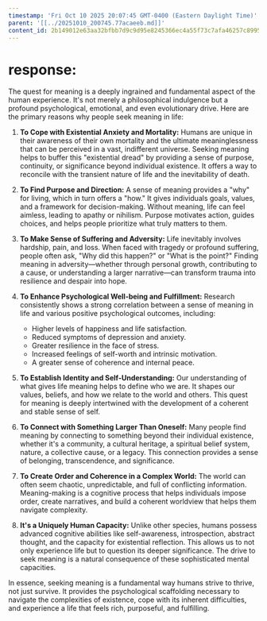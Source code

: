 ```yaml
---
timestamp: 'Fri Oct 10 2025 20:07:45 GMT-0400 (Eastern Daylight Time)'
parent: '[[../20251010_200745.77acaeeb.md]]'
content_id: 2b149012e63aa32bfbb7d9c9d95e8245366ec4a55f73c7afa46257c8995c3d7b
---
```


# response:

The quest for meaning is a deeply ingrained and fundamental aspect of the human experience. It's not merely a philosophical indulgence but a profound psychological, emotional, and even evolutionary drive. Here are the primary reasons why people seek meaning in life:

1. **To Cope with Existential Anxiety and Mortality:** Humans are unique in their awareness of their own mortality and the ultimate meaninglessness that can be perceived in a vast, indifferent universe. Seeking meaning helps to buffer this "existential dread" by providing a sense of purpose, continuity, or significance beyond individual existence. It offers a way to reconcile with the transient nature of life and the inevitability of death.

2. **To Find Purpose and Direction:** A sense of meaning provides a "why" for living, which in turn offers a "how." It gives individuals goals, values, and a framework for decision-making. Without meaning, life can feel aimless, leading to apathy or nihilism. Purpose motivates action, guides choices, and helps people prioritize what truly matters to them.

3. **To Make Sense of Suffering and Adversity:** Life inevitably involves hardship, pain, and loss. When faced with tragedy or profound suffering, people often ask, "Why did this happen?" or "What is the point?" Finding meaning in adversity—whether through personal growth, contributing to a cause, or understanding a larger narrative—can transform trauma into resilience and despair into hope.

4. **To Enhance Psychological Well-being and Fulfillment:** Research consistently shows a strong correlation between a sense of meaning in life and various positive psychological outcomes, including:
   * Higher levels of happiness and life satisfaction.
   * Reduced symptoms of depression and anxiety.
   * Greater resilience in the face of stress.
   * Increased feelings of self-worth and intrinsic motivation.
   * A greater sense of coherence and internal peace.

5. **To Establish Identity and Self-Understanding:** Our understanding of what gives life meaning helps to define who we are. It shapes our values, beliefs, and how we relate to the world and others. This quest for meaning is deeply intertwined with the development of a coherent and stable sense of self.

6. **To Connect with Something Larger Than Oneself:** Many people find meaning by connecting to something beyond their individual existence, whether it's a community, a cultural heritage, a spiritual belief system, nature, a collective cause, or a legacy. This connection provides a sense of belonging, transcendence, and significance.

7. **To Create Order and Coherence in a Complex World:** The world can often seem chaotic, unpredictable, and full of conflicting information. Meaning-making is a cognitive process that helps individuals impose order, create narratives, and build a coherent worldview that helps them navigate complexity.

8. **It's a Uniquely Human Capacity:** Unlike other species, humans possess advanced cognitive abilities like self-awareness, introspection, abstract thought, and the capacity for existential reflection. This allows us to not only experience life but to question its deeper significance. The drive to seek meaning is a natural consequence of these sophisticated mental capacities.

In essence, seeking meaning is a fundamental way humans strive to thrive, not just survive. It provides the psychological scaffolding necessary to navigate the complexities of existence, cope with its inherent difficulties, and experience a life that feels rich, purposeful, and fulfilling.
